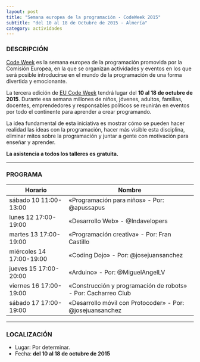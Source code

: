 ```yaml
---
layout: post
title: "Semana europea de la programación - CodeWeek 2015"
subtitle: "del 10 al 18 de Octubre de 2015 - Almería"
category: actividades
---
```


### DESCRIPCIÓN

[Code Week][1] es la semana europea de la programación promovida por la Comisión Europea, en la que se organizan actividades y eventos en los que será posible introducirse en el mundo de la programación de una forma divertida y emocionante.

La tercera edición de [EU Code Week][1] tendrá lugar del **10 al 18 de octubre de 2015**. Durante esa semana millones de niños, jóvenes, adultos, familias, docentes, emprendedores y responsables políticos se reunirán en eventos por todo el continente para aprender a crear programando.

La idea fundamental de esta iniciativa es mostrar cómo se pueden hacer realidad las ideas con la programación, hacer más visible esta disciplina, eliminar mitos sobre la programación y juntar a gente con motivación para enseñar y aprender.

**La asistencia a todos los talleres es gratuita.**

---

### PROGRAMA

| Horario | Nombre |
|---------|--------|
|sábado 10 11:00-13:00 |«Programación para niños» - Por: @apussapus |
|lunes 12 17:00-19:00 |  «Desarrollo Web» - @Indavelopers |
|martes 13 17:00-19:00 | «Programación creativa» - Por: Fran Castillo|
|miércoles 14 17:00-19:00 |  «Coding Dojo» - Por: @josejuansanchez|
|jueves 15 17:00-20:00 | «Arduino» - Por: @MiguelAngelLV|
|viernes 16 17:00-19:00 | «Construcción y programación de robots» - Por: Cacharreo Club|
|sábado 17 17:00-19:00 |  «Desarrollo móvil con Protocoder» - Por: @josejuansanchez|

---

### LOCALIZACIÓN

* Lugar: Por determinar.
* Fecha: **del 10 al 18 de octubre de 2015**

[1]: http://codeweek.eu

